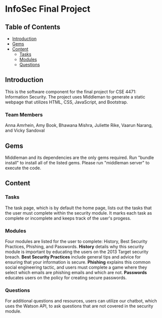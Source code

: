 # InfoSec Final Project

## Table of Contents

* [Introduction](#introduction)
* [Gems](#gems)
* [Content](#content)
    * [Tasks](#tasks)
    * [Modules](#modules)
    * [Questions](#questions)

## Introduction

This is the software component for the final project for CSE 4471: Information Security. The project uses Middleman to generate a static webpage that utilizes HTML, CSS, JavaScript, and Bootstrap. 

### Team Members

Anna Amrhein, Amy Book, Bhawana Mishra, Juliette Rike, Vaarun Narang, and Vicky Sandoval

## Gems

Middleman and its dependencies are the only gems required. Run "bundle install" to install all of the listed gems. Please run "middleman server" to execute the code.

## Content

### Tasks

The task page, which is by default the home page, lists out the tasks that the user must complete within the security module. It marks each task as complete or incomplete and keeps track of the user's progess.

### Modules

Four modules are listed for the user to complete: History, Best Security Practices, Phishing, and Passwords. **History** details why this security module is important by educating the users on the 2013 Target security breach. **Best Security Practices** include general tips and advice for ensuring that your information is secure. **Phishing** explains this common social engineering tactic, and users must complete a game where they select which emails are phishing emails and which are not. **Passwords** educates users on the policy for creating secure passwords.

### Questions

For additional questions and resources, users can utilize our chatbot, which uses the Watson API, to ask questions that are not covered in the security module. 
